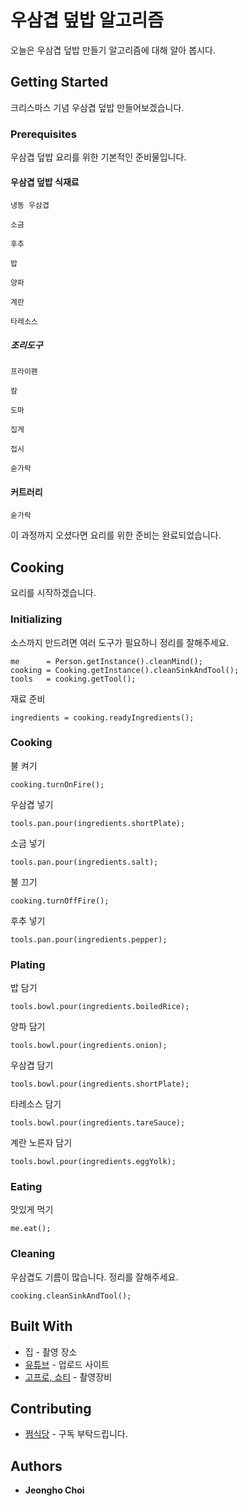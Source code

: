 # 우삼겹 덮밥 알고리즘

오늘은 우삼겹 덮밥 만들기 알고리즘에 대해 알아 봅시다.

## Getting Started

크리스마스 기념 우삼겹 덮밥 만들어보겠습니다.
 
### Prerequisites

우삼겹 덮밥 요리를 위한 기본적인 준비물입니다.

#### 우삼겹 덮밥 식재료

```
냉동 우삼겹
```
```
소금
```
```
후추
```
```
밥
```
```
양파
```
```
계란
```
```
타레소스
```

##### 조리도구

```
프라이팬
```
```
칼
```
```
도마
```
```
집게
```
```
접시
```
```
숟가락
```

#### 커트러리

```
숟가락
```

이 과정까지 오셨다면 요리를 위한 준비는 완료되었습니다.

## Cooking

요리를 시작하겠습니다.

### Initializing

소스까지 만드려면 여러 도구가 필요하니 정리를 잘해주세요.
```
me      = Person.getInstance().cleanMind();
cooking = Cooking.getInstance().cleanSinkAndTool();
tools   = cooking.getTool();
```

재료 준비
```
ingredients = cooking.readyIngredients();
```

### Cooking

불 켜기
```
cooking.turnOnFire();
```

우삼겹 넣기
```
tools.pan.pour(ingredients.shortPlate);
```

소금 넣기
```
tools.pan.pour(ingredients.salt);
```

불 끄기
```
cooking.turnOffFire();
```

후추 넣기
```
tools.pan.pour(ingredients.pepper);
```

### Plating

밥 담기
```
tools.bowl.pour(ingredients.boiledRice);
```

양파 담기
```
tools.bowl.pour(ingredients.onion);
```

우삼겹 담기
```
tools.bowl.pour(ingredients.shortPlate);
```

타레소스 담기
```
tools.bowl.pour(ingredients.tareSauce);
```

계란 노른자 담기
```
tools.bowl.pour(ingredients.eggYolk);
```

### Eating

맛있게 먹기
```
me.eat();
```

### Cleaning

우삼겹도 기름이 많습니다. 정리를 잘해주세요.

```
cooking.cleanSinkAndTool();
```


## Built With

* 집 - 촬영 장소
* [유튜브](https://www.youtube.com/@wjdgh) - 업로드 사이트
* [고프로, 쇼티](https://gopro.com/ko/kr/) - 촬영장비

## Contributing

* [쩜식당](https://www.youtube.com/@wjdgh) - 구독 부탁드립니다.

## Authors

* **Jeongho Choi**
